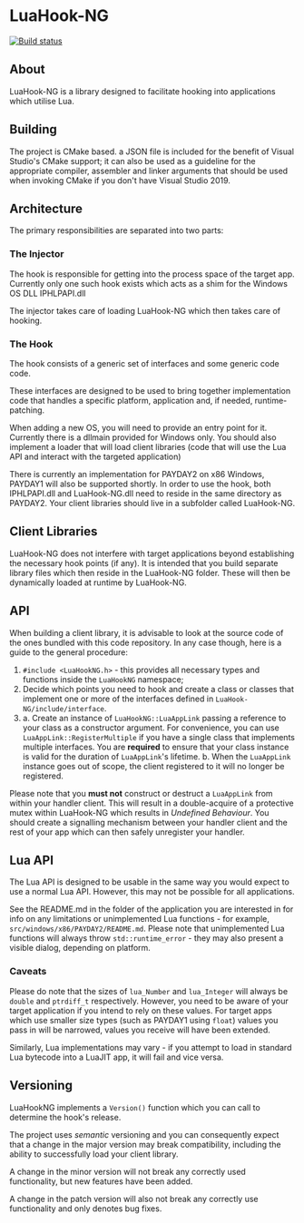 # LuaHook-NG

[![Build status](https://ci.appveyor.com/api/projects/status/3dapx2rm8u0fj05e?svg=true)](https://ci.appveyor.com/project/Olipro/luahook-ng)

## About

LuaHook-NG is a library designed to facilitate hooking into applications which
utilise Lua.

## Building

The project is CMake based. a JSON file is included for the benefit of Visual
Studio's CMake support; it can also be used as a guideline for the appropriate
compiler, assembler and linker arguments that should be used when invoking
CMake if you don't have Visual Studio 2019.

## Architecture

The primary responsibilities are separated into two parts:

### The Injector

The hook is responsible for getting into the process space of the target app.
Currently only one such hook exists which acts as a shim for the Windows OS
DLL IPHLPAPI.dll

The injector takes care of loading LuaHook-NG which then takes care of hooking.

### The Hook

The hook consists of a generic set of interfaces and some generic code code.

These interfaces are designed to be used to bring together implementation code
that handles a specific platform, application and, if needed, runtime-patching.

When adding a new OS, you will need to provide an entry point for it. Currently
there is a dllmain provided for Windows only. You should also implement a loader
that will load client libraries (code that will use the Lua API and interact
with the targeted application)

There is currently an implementation for PAYDAY2 on x86 Windows, PAYDAY1 will
also be supported shortly. In order to use the hook, both IPHLPAPI.dll and
LuaHook-NG.dll need to reside in the same directory as PAYDAY2. Your client
libraries should live in a subfolder called LuaHook-NG.

## Client Libraries

LuaHook-NG does not interfere with target applications beyond establishing the
necessary hook points (if any). It is intended that you build separate library
files which then reside in the LuaHook-NG folder. These will then be dynamically
loaded at runtime by LuaHook-NG.

## API

When building a client library, it is advisable to look at the source code of
the ones bundled with this code repository. In any case though, here is a guide
to the general procedure:

1. `#include <LuaHookNG.h>` - this provides all necessary types and functions
   inside the `LuaHookNG` namespace;
2. Decide which points you need to hook and create a class or classes that
   implement one or more of the interfaces defined in
  `LuaHook-NG/include/interface`.
3. 
   a. Create an instance of `LuaHookNG::LuaAppLink` passing a reference to your
      class as a constructor argument. For convenience, you can use
      `LuaAppLink::RegisterMultiple` if you have a single class that implements
      multiple interfaces. You are **required** to ensure that your class instance
      is valid for the duration of `LuaAppLink`'s lifetime.
	b. When the `LuaAppLink` instance goes out of scope, the client registered
       to it will no longer be registered.

Please note that you **must not** construct or destruct a `LuaAppLink` from
within your handler client. This will result in a double-acquire of a protective
mutex within LuaHook-NG which results in *Undefined Behaviour*. You should create
a signalling mechanism between your handler client and the rest of your app which
can then safely unregister your handler.

## Lua API

The Lua API is designed to be usable in the same way you would expect to use
a normal Lua API. However, this may not be possible for all applications.

See the README.md in the folder of the application you are interested in for
info on any limitations or unimplemented Lua functions - for example,
`src/windows/x86/PAYDAY2/README.md`. Please note that unimplemented Lua
functions will always throw `std::runtime_error` - they may also present a
visible dialog, depending on platform.

### Caveats

Please do note that the sizes of `lua_Number` and `lua_Integer` will always be
`double` and `ptrdiff_t` respectively. However, you need to be aware of your
target application if you intend to rely on these values. For target apps which
use smaller size types (such as PAYDAY1 using `float`) values you pass in will
be narrowed, values you receive will have been extended.

Similarly, Lua implementations may vary - if you attempt to load in standard
Lua bytecode into a LuaJIT app, it will fail and vice versa.

## Versioning

LuaHookNG implements a `Version()` function which you can call to determine the
hook's release.

The project uses *semantic* versioning and you can consequently expect that
a change in the major version may break compatibility, including the ability
to successfully load your client library.

A change in the minor version will not break any correctly used functionality,
but new features have been added.

A change in the patch version will also not break any correctly use
functionality and only denotes bug fixes.
